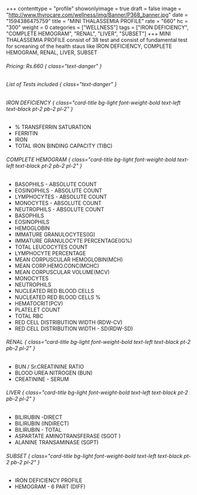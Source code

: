 +++
contenttype = "profile"
showonlyimage = true
draft = false
image = "http://www.thyrocare.com/wellness/img/Banner/P368_banner.jpg"
date = "1594386475759"
title = "MINI THALASSEMIA PROFILE"
rate = "660"
hc = "300"
weight = 0
categories = ["WELLNESS"]
tags = ["IRON DEFICIENCY", "COMPLETE HEMOGRAM", "RENAL", "LIVER", "SUBSET"]
+++
MINI THALASSEMIA PROFILE consist of 38 test and consist of fundamental test for screaning of the health staus like IRON DEFICIENCY, COMPLETE HEMOGRAM, RENAL, LIVER, SUBSET
<!--more-->
###### Pricing: Rs.660 { class="text-danger" }

###### List of Tests included { class="text-danger" }

###### IRON DEFICIENCY { class="card-title bg-light font-weight-bold text-left text-black pt-2 pb-2 pl-2" } 
* % TRANSFERRIN SATURATION
* FERRITIN
* IRON
* TOTAL IRON BINDING CAPACITY (TIBC)
###### COMPLETE HEMOGRAM { class="card-title bg-light font-weight-bold text-left text-black pt-2 pb-2 pl-2" } 
* BASOPHILS - ABSOLUTE COUNT
* EOSINOPHILS - ABSOLUTE COUNT
* LYMPHOCYTES - ABSOLUTE COUNT
* MONOCYTES - ABSOLUTE COUNT
* NEUTROPHILS - ABSOLUTE COUNT
* BASOPHILS
* EOSINOPHILS
* HEMOGLOBIN
* IMMATURE GRANULOCYTES(IG)
* IMMATURE GRANULOCYTE PERCENTAGE(IG%)
* TOTAL LEUCOCYTES COUNT
* LYMPHOCYTE PERCENTAGE
* MEAN CORPUSCULAR HEMOGLOBIN(MCH)
* MEAN CORP.HEMO.CONC(MCHC)
* MEAN CORPUSCULAR VOLUME(MCV)
* MONOCYTES
* NEUTROPHILS
* NUCLEATED RED BLOOD CELLS
* NUCLEATED RED BLOOD CELLS %
* HEMATOCRIT(PCV)
* PLATELET COUNT
* TOTAL RBC
* RED CELL DISTRIBUTION WIDTH (RDW-CV)
* RED CELL DISTRIBUTION WIDTH - SD(RDW-SD)
###### RENAL { class="card-title bg-light font-weight-bold text-left text-black pt-2 pb-2 pl-2" } 
* BUN / Sr.CREATININE RATIO
* BLOOD UREA NITROGEN (BUN)
* CREATININE - SERUM
###### LIVER { class="card-title bg-light font-weight-bold text-left text-black pt-2 pb-2 pl-2" } 
* BILIRUBIN -DIRECT
* BILIRUBIN (INDIRECT)
* BILIRUBIN - TOTAL
* ASPARTATE AMINOTRANSFERASE (SGOT )
* ALANINE TRANSAMINASE (SGPT)
###### SUBSET { class="card-title bg-light font-weight-bold text-left text-black pt-2 pb-2 pl-2" } 
* IRON DEFICIENCY PROFILE
* HEMOGRAM - 6 PART (DIFF)
